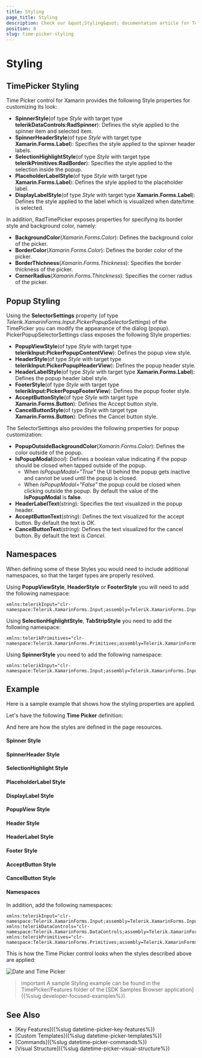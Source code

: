 ```yaml
---
title: Styling
page_title: Styling
description: Check our &quot;Styling&quot; documentation article for Telerik TimePicker for Xamarin control.
position: 8
slug: time-picker-styling
---
```


# Styling

## TimePicker Styling

Time Picker control for Xamаrin provides the following Style properties for customizing its look:

* **SpinnerStyle**(of type *Style* with target type **telerikDataControls:RadSpinner**): Defines the style applied to the spinner item and selected item.
* **SpinnerHeaderStyle**(of type *Style* with target type **Xamarin.Forms.Label**): Specifies the style applied to the spinner header labels.
* **SelectionHighlightStyle**(of type *Style* with target type **telerikPrimitives:RadBorder**): Specifies the style applied to the selection inside the popup. 
* **PlaceholderLabelStyle**(of type *Style* with target type **Xamarin.Forms.Label**): Defines the style applied to the placeholder label. 
* **DisplayLabelStyle**(of type *Style* with target type **Xamarin.Forms.Label**): Defines the style applied to the label which is visualized when date/time is selected.

In addition, RadTimePicker exposes properties for specifying its border style and background color, namely:

* **BackgroundColor**(*Xamarin.Forms.Color*): Defines the background color of the picker.
* **BorderColor**(*Xamarin.Forms.Color*): Defines the border color of the picker.
* **BorderThichness**(*Xamarin.Forms.Thickness*): Specifies the border thickness of the picker.
* **CornerRadius**(*Xamarin.Forms.Thinckness*): Specifies the corner radius of the picker.

## Popup Styling

Using the **SelectorSettings** property (of type *Telerik.XamarinForms.Input.PickerPopupSelectorSettings*) of the TimePicker you can modify the appearance of the dialog (popup). PickerPopupSelectorSettings class exposes the following Style properties:

* **PopupViewStyle**(of type *Style* with target type **telerikInput:PickerPopupContentView**): Defines the popup view style.
* **HeaderStyle**(of type *Style* with target type **telerikInput:PickerPopupHeaderView**): Defines the popup header style.
* **HeaderLabelStyle**(of type *Style* with target type **Xamarin.Forms.Label**): Defines the popup header label style.
* **FooterStyle**(of type *Style* with target type **telerikInput:PickerPopupFooterView**): Defines the popup footer style.
* **AcceptButtonStyle**(of type *Style* with target type **Xamarin.Forms.Button**): Defines the Accept button style.
* **CancelButtonStyle**(of type *Style* with target type **Xamarin.Forms.Button**): Defines the Cancel button style.

The SelectorSettings also provides the following properties for popup customization:

* **PopupOutsideBackgroundColor**(*Xamarin.Forms.Color*): Defines the color outside of the popup.
* **IsPopupModal**(*bool*): Defines a boolean value indicating if the popup should be closed when tapped outside of the popup. 
	* When *IsPopupModal="True"*  the UI behind the popup gets inactive and cannot be used until the popup is closed. 
	* When *IsPopupModal="False"* the popup could be closed when clicking outside the popup. By default the value of the **IsPopupModal** is **false**.
* **HeaderLabelText**(*string*): Specifies the text visualized in the popup header.
* **AcceptButtonText**(*string*): Defines the text visualized for the accept button. By default the text is *OK*.
* **CancelButtonText**(*string*): Defines the text visualized for the cancel button. By default the text is *Cancel*. 

## Namespaces

When defining some of these Styles you would need to include additional namespaces, so that the target types are properly resolved.

Using **PopupViewStyle**, **HeaderStyle** or **FooterStyle** you will need to add the following namespace:

```XAML
xmlns:telerikInput="clr-namespace:Telerik.XamarinForms.Input;assembly=Telerik.XamarinForms.Input"
```

Using **SelectionHighlightStyle**, **TabStripStyle** you need to add the following namespace:

```XAML
xmlns:telerikPrimitives="clr-namespace:Telerik.XamarinForms.Primitives;assembly=Telerik.XamarinForms.Primitives"
```

Using **SpinnerStyle** you need to add the following namespace:

```XAML
xmlns:telerikInput="clr-namespace:Telerik.XamarinForms.Input;assembly=Telerik.XamarinForms.Input"
```

## Example

Here is a sample example that shows how the styling properties are applied.

Let's have the following **Time Picker** definition:

<snippet id='timepicker-style' />

And here are how the styles are defined in the page resources.

#### Spinner Style

<snippet id='timepicker-style-spinner-style' />

#### SpinnerHeader Style

<snippet id='timepicker-style-spinner-header-style' />

#### SelectionHighlight Style

<snippet id='timepicker-style-selection-highlight-style' />

#### PlaceholderLabel Style

<snippet id='timepicker-style-placeholder-label-style' />

#### DisplayLabel Style

<snippet id='timepicker-style-display-label-style' />

#### PopupView Style

<snippet id='timepicker-style-popupview-style' />

#### Header Style

<snippet id='timepicker-style-header-style' />

#### HeaderLabel Style

<snippet id='timepicker-style-header-label-style' />

#### Footer Style

<snippet id='timepicker-style-footer-style' />

#### AcceptButton Style

<snippet id='timepicker-style-accept-button-style' />

#### CancelButton Style

<snippet id='timepicker-style-cancel-button-style' />

#### Namespaces

In addition, add the following namespaces:

```XAML
xmlns:telerikInput="clr-namespace:Telerik.XamarinForms.Input;assembly=Telerik.XamarinForms.Input"
xmlns:telerikDataControls="clr-namespace:Telerik.XamarinForms.DataControls;assembly=Telerik.XamarinForms.DataControls"
xmlns:telerikPrimitives="clr-namespace:Telerik.XamarinForms.Primitives;assembly=Telerik.XamarinForms.Primitives"
```

This is how the Time Picker control looks when the styles described above are applied:

![Date and Time Picker](images/datetimepicker_style.png)

>important A sample Styling example can be found in the TimePicker/Features folder of the [SDK Samples Browser application]({%slug developer-focused-examples%}).

## See Also

- [Key Features]({%slug datetime-picker-key-features%})
- [Custom Templates]({%slug datetime-picker-templates%})
- [Commands]({%slug datetime-picker-commands%})
- [Visual Structure]({%slug datetime-picker-visual-structure%})
